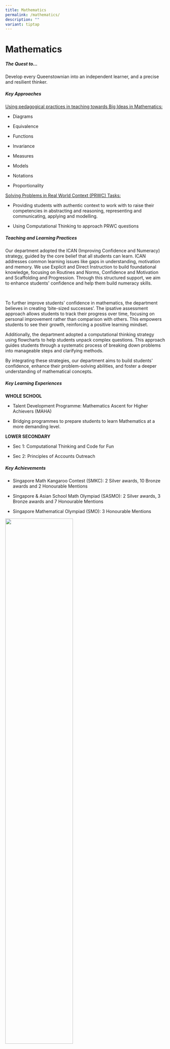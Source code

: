 ```yaml
---
title: Mathematics
permalink: /mathematics/
description: ""
variant: tiptap
---
```

<h1>Mathematics</h1>
<h5><strong>The Quest to...</strong></h5>
<p>Develop every Queenstownian into an independent learner, and a precise
and resilient thinker.</p>
<h5><strong>Key Approaches</strong></h5>
<p><u>Using pedagogical practices in teaching towards Big Ideas in Mathematics:</u>
</p>
<ul data-tight="true" class="tight">
<li>
<p>Diagrams</p>
</li>
<li>
<p>Equivalence</p>
</li>
<li>
<p>Functions</p>
</li>
<li>
<p>Invariance</p>
</li>
<li>
<p>Measures</p>
</li>
<li>
<p>Models</p>
</li>
<li>
<p>Notations</p>
</li>
<li>
<p>Proportionality</p>
</li>
</ul>
<p><u>Solving Problems in Real World Context (PRWC) Tasks:</u>
</p>
<ul data-tight="true" class="tight">
<li>
<p>Providing students with authentic context to work with to raise their
competencies in abstracting and reasoning, representing and communicating,
applying and modelling.</p>
</li>
<li>
<p>Using Computational Thinking to approach PRWC questions</p>
</li>
</ul>
<h5><strong>Teaching and Learning Practices</strong></h5>
<p>Our department adopted the ICAN (Improving Confidence and Numeracy) strategy,
guided by the core belief that all students can learn. ICAN addresses common
learning issues like gaps in understanding, motivation and memory. We use
Explicit and Direct Instruction to build foundational knowledge, focusing
on Routines and Norms, Confidence and Motivation and Scaffolding and Progression.
Through this structured support, we aim to enhance students' confidence
and help them build numeracy skills.</p>
<p>&nbsp;</p>
<p>To further improve students' confidence in mathematics, the department
believes in creating ‘bite-sized successes’. The ipsative assessment approach
allows students to track their progress over time, focusing on personal
improvement rather than comparison with others. This empowers students
to see their growth, reinforcing a positive learning mindset.</p>
<p>Additionally, the department adopted a computational thinking strategy
using flowcharts to help students unpack complex questions. This approach
guides students through a systematic process of breaking down problems
into manageable steps and clarifying methods.</p>
<p>By integrating these strategies, our department aims to build students'
confidence, enhance their problem-solving abilities, and foster a deeper
understanding of mathematical concepts.</p>
<h5><strong>Key Learning Experiences</strong></h5>
<p><strong>WHOLE SCHOOL</strong>
</p>
<ul data-tight="true" class="tight">
<li>
<p>Talent Development Programme: Mathematics Ascent for Higher Achievers
(MAHA)</p>
</li>
<li>
<p>Bridging programmes to prepare students to learn Mathematics at a more
demanding level.</p>
</li>
</ul>
<p><strong>LOWER SECONDARY</strong>
</p>
<ul data-tight="true" class="tight">
<li>
<p>Sec 1: Computational Thinking and Code for Fun
<br>
</p>
</li>
<li>
<p>Sec 2: Principles of Accounts Outreach</p>
</li>
</ul>
<h5><strong>Key Achievements</strong></h5>
<ul data-tight="true" class="tight">
<li>
<p>Singapore Math Kangaroo Contest (SMKC): 2 Silver awards, 10 Bronze awards
and 2 Honourable Mentions</p>
</li>
<li>
<p>Singapore &amp; Asian School Math Olympiad (SASMO): 2 Silver awards, 3
Bronze awards and 7 Honourable Mentions</p>
</li>
<li>
<p>Singapore Mathematical Olympiad (SMO): 3 Honourable Mentions</p>
</li>
</ul>
<div class="isomer-image-wrapper">
<img style="width:65%" height="auto" width="100%" src="/images/Departments/maths205.png">
</div>
<p></p>